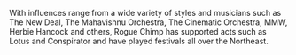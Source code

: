 With influences range from a wide variety of styles and musicians such as The New Deal, The Mahavishnu Orchestra, The Cinematic Orchestra, MMW, Herbie Hancock and others, Rogue Chimp has supported acts such as Lotus and Conspirator and have played festivals all over the Northeast.